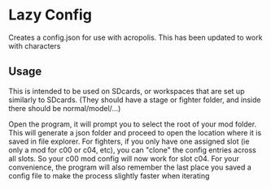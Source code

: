 # Lazy Config

Creates a config.json for use with acropolis. This has been updated to work with characters

## Usage

This is intended to be used on SDcards, or workspaces that are set up similarly to SDcards. (They should have a stage or fighter folder, and inside there should be normal/model/...)

Open the program, it will prompt you to select the root of your mod folder. This will generate a json folder and proceed to open the location where it is saved in file explorer. For fighters, if you only have one assigned slot (ie only a mod for c00 or c04, etc), you can "clone" the config entries across all slots. So your c00 mod config will now work for slot c04. For your convenience, the program will also remember the last place you saved a config file to make the process slightly faster when iterating
